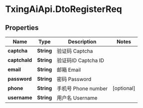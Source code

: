 # TxingAiApi.DtoRegisterReq

## Properties

Name | Type | Description | Notes
------------ | ------------- | ------------- | -------------
**captcha** | **String** | 验证码 Captcha | 
**captchaId** | **String** | 验证码ID Captcha ID | 
**email** | **String** | 邮箱 Email | 
**password** | **String** | 密码 Password | 
**phone** | **String** | 手机号 Phone number | [optional] 
**username** | **String** | 用户名 Username | 


